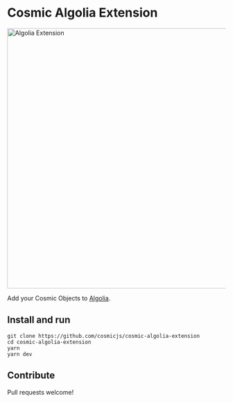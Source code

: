 # Cosmic Algolia Extension

<img src="https://imgix.cosmicjs.com/cec9cdd0-265d-11ee-a19d-717742939f83-Algolia-logo-blue.png?w=1200&auto=compression,format" alt="Algolia Extension" width="600"/>

Add your Cosmic Objects to [Algolia](https://www.algolia.com).

## Install and run

```
git clone https://github.com/cosmicjs/cosmic-algolia-extension
cd cosmic-algolia-extension
yarn
yarn dev
```

## Contribute

Pull requests welcome!
